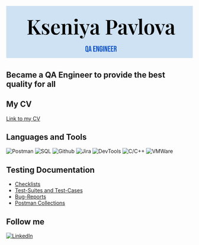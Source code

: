 ![Header](https://github.com/KseniyaPavlovaQA/KseniyaPavlovaQA/blob/main/Assets/Header.png)

## Became a QA Engineer to provide the best quality for all

## My CV
[Link to my CV](https://drive.google.com/file/d/1pRdgD4Av7oeQJH5w5WyigUXPISUuLl6I/view?usp=sharing)

## Languages and Tools
![Postman](https://img.shields.io/badge/-Postman-000000?style=for-the-badge&logo=Postman&logoColor=E67E22)
![SQL](https://img.shields.io/badge/-SQL-E67E22?style=for-the-badge&logo=SQL&logoColor=3498DB)
![Github](https://img.shields.io/badge/-Github-000000?style=for-the-badge&logo=Github&logoColor=FFFFFF)
![Jira](https://img.shields.io/badge/-Jira-ECF0F1?style=for-the-badge&logo=Jira&logoColor=3498DB)
![DevTools](https://img.shields.io/badge/-DevTools-3498DB?style=for-the-badge&logo=DevTools&logoColor=ECF0F1)
![C/C++](https://img.shields.io/badge/-C/C++-FFFFFF)
![VMWare](https://img.shields.io/badge/-VMWare-3498DB?style=for-the-badge&logo=VMWare&logoColor=E67E22)

## Testing Documentation
- [Checklists]()
- [Test-Suites and Test-Cases]()
- [Bug-Reports]()
- [Postman Collections]()

## Follow me
[![LinkedIn](https://img.shields.io/badge/-LinkedIn-090909?style=for-the-badge&logo=LinkedIn&logoColor=007BB6)](https://www.linkedin.com/in/kseniyapavlovaengineerqa)

